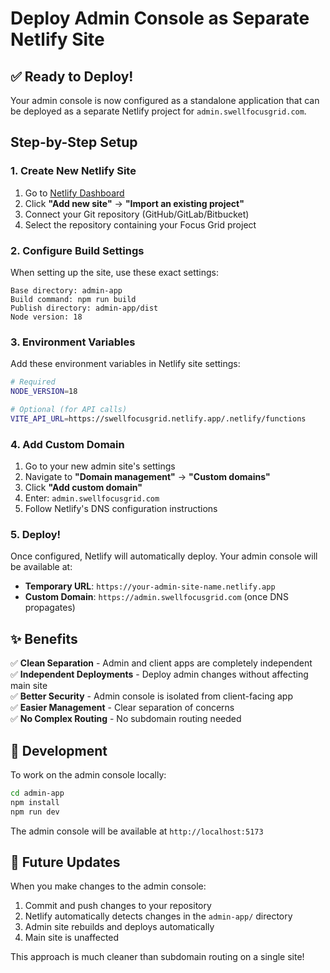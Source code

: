 # Deploy Admin Console as Separate Netlify Site

## ✅ Ready to Deploy!

Your admin console is now configured as a standalone application that can be deployed as a separate Netlify project for `admin.swellfocusgrid.com`.

## Step-by-Step Setup

### 1. Create New Netlify Site

1. Go to [Netlify Dashboard](https://app.netlify.com/)
2. Click **"Add new site"** → **"Import an existing project"**
3. Connect your Git repository (GitHub/GitLab/Bitbucket)
4. Select the repository containing your Focus Grid project

### 2. Configure Build Settings

When setting up the site, use these exact settings:

```
Base directory: admin-app
Build command: npm run build
Publish directory: admin-app/dist
Node version: 18
```

### 3. Environment Variables

Add these environment variables in Netlify site settings:

```bash
# Required
NODE_VERSION=18

# Optional (for API calls)
VITE_API_URL=https://swellfocusgrid.netlify.app/.netlify/functions
```

### 4. Add Custom Domain

1. Go to your new admin site's settings
2. Navigate to **"Domain management"** → **"Custom domains"**
3. Click **"Add custom domain"**
4. Enter: `admin.swellfocusgrid.com`
5. Follow Netlify's DNS configuration instructions

### 5. Deploy!

Once configured, Netlify will automatically deploy. Your admin console will be available at:

- **Temporary URL**: `https://your-admin-site-name.netlify.app`
- **Custom Domain**: `https://admin.swellfocusgrid.com` (once DNS propagates)

## ✨ Benefits

✅ **Clean Separation** - Admin and client apps are completely independent  
✅ **Independent Deployments** - Deploy admin changes without affecting main site  
✅ **Better Security** - Admin console is isolated from client-facing app  
✅ **Easier Management** - Clear separation of concerns  
✅ **No Complex Routing** - No subdomain routing needed

## 🔧 Development

To work on the admin console locally:

```bash
cd admin-app
npm install
npm run dev
```

The admin console will be available at `http://localhost:5173`

## 🚀 Future Updates

When you make changes to the admin console:

1. Commit and push changes to your repository
2. Netlify automatically detects changes in the `admin-app/` directory
3. Admin site rebuilds and deploys automatically
4. Main site is unaffected

This approach is much cleaner than subdomain routing on a single site!
